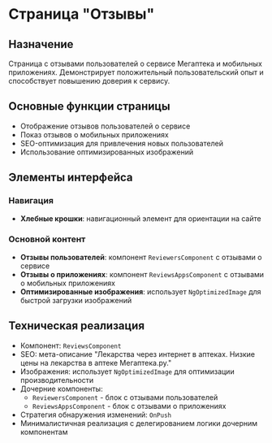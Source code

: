 # Страница "Отзывы"

## Назначение
Страница с отзывами пользователей о сервисе Мегаптека и мобильных приложениях. Демонстрирует положительный пользовательский опыт и способствует повышению доверия к сервису.

## Основные функции страницы
- Отображение отзывов пользователей о сервисе
- Показ отзывов о мобильных приложениях
- SEO-оптимизация для привлечения новых пользователей
- Использование оптимизированных изображений

## Элементы интерфейса

### Навигация
- **Хлебные крошки**: навигационный элемент для ориентации на сайте

### Основной контент
- **Отзывы пользователей**: компонент `ReviewersComponent` с отзывами о сервисе
- **Отзывы о приложениях**: компонент `ReviewsAppsComponent` с отзывами о мобильных приложениях
- **Оптимизированные изображения**: использует `NgOptimizedImage` для быстрой загрузки изображений

## Техническая реализация
- Компонент: `ReviewsComponent`
- SEO: мета-описание "Лекарства через интернет в аптеках. Низкие цены на лекарства в аптеке Мегаптека.ру."
- Изображения: использует `NgOptimizedImage` для оптимизации производительности
- Дочерние компоненты:
  - `ReviewersComponent` - блок с отзывами пользователей
  - `ReviewsAppsComponent` - блок с отзывами о приложениях
- Стратегия обнаружения изменений: `OnPush`
- Минималистичная реализация с делегированием логики дочерним компонентам
